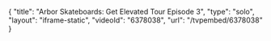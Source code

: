 {
    "title": "Arbor Skateboards: Get Elevated Tour Episode 3",
    "type": "solo",
    "layout": "iframe-static",
    "videoId": "6378038",
    "url": "\/tvpembed\/6378038"
}